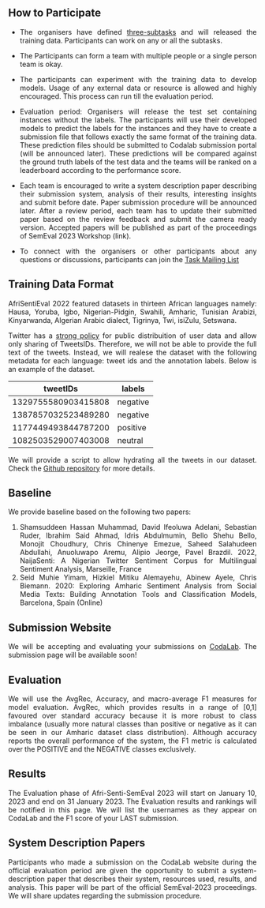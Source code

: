 ## **How to Participate**


- The organisers have defined [three-subtasks](https://afrisenti-semeval.github.io/#:~:text=Task%20A%3A%20Monolingual%20Sentiment%20Classification%3A%20Given,target%20languages%20is%20positive%2C%20negative%2C%20or%20neutral.) 
and will released the training data. Participants can work on any or all the subtasks.

- The Participants can form a team with multiple people or a single person team is okay.

- The participants can experiment with the training data to develop models. Usage of any external data or resource is allowed and highly encouraged. This process can run till the evaluation period.

- Evaluation period: Organisers will release the test set containing instances without the labels. The participants will use their developed models to predict the labels for the instances and they have to create a submission file that follows exactly the same format of the training data. These prediction files should be submitted to Codalab submission portal (will be announced later). These predictions will be compared against the ground truth labels of the test data and the teams will be ranked on a leaderboard according to the performance score.

- Each team is encouraged to write a system description paper describing their submission system, analysis of their results, interesting insights and submit before date. Paper submission procedure will be announced later. After a review period, each team has to update their submitted paper based on the review feedback and submit the camera ready version. Accepted papers will be published as part of the proceedings of SemEval 2023 Workshop (link).

- To connect with the organisers or other participants about any questions or discussions, participants can join the [Task Mailing List](afrisenti-semeval@googlegroups.com) 


## **Training Data Format**

AfriSentiEval 2022 featured datasets in thirteen African languages namely: Hausa, Yoruba, Igbo, Nigerian-Pidgin, Swahili, Amharic, Tunisian Arabizi, Kinyarwanda, Algerian Arabic dialect, Tigrinya, Twi, isiZulu, Setswana. 

Twitter has a [strong policy](https://developer.twitter.com/en/developer-terms/agreement-and-policy) for public distribuition of user data and allow only sharing of TweetsIDs. Therefore, we will not be able to provide the full text of the tweets. Instead, we will realese the dataset with the following metadata for each language: tweet ids and the annotation labels. Below is an example of the dataset.

 tweetIDs | labels | 
--- | --- |
 1329755580903415808 | negative |
 1387857032523489280 | negative | 
 1177449493844787200 | positive | 
 1082503529007403008 | neutral | 

We will provide a script to allow hydrating all the tweets in our dataset. Check the [Github repository](https://github.com/afrisenti-semeval/afrisent-semeval-dataset) for more details.

## **Baseline**

We provide baseline based on the following two papers: 

 1. Shamsuddeen Hassan Muhammad, David Ifeoluwa Adelani, Sebastian Ruder, Ibrahim Said Ahmad, Idris Abdulmumin, Bello Shehu Bello, Monojit Choudhury, Chris Chinenye Emezue, Saheed Salahudeen Abdullahi, Anuoluwapo Aremu, Alipio Jeorge, Pavel Brazdil. 2022, NaijaSenti: A Nigerian Twitter Sentiment Corpus for Multilingual Sentiment Analysis, Marseille, France
 2. Seid Muhie Yimam, Hizkiel Mitiku Alemayehu, Abinew Ayele, Chris Biemann. 2020: Exploring Amharic Sentiment Analysis from Social Media Texts: Building Annotation Tools and Classification Models, Barcelona, Spain (Online)

## **Submission Website**

We will be accepting and evaluating your submissions on [CodaLab](https://codalab.lisn.upsaclay.fr). The submission page will be available soon!


## **Evaluation**

We will use the AvgRec, Accuracy, and macro-average F1 measures for model evaluation. AvgRec, which provides results in a range of [0,1] favoured over standard accuracy because it is more robust to class imbalance (usually more natural classes than positive or negative as it can be seen in our Amharic dataset class distribution). Although accuracy reports the overall performance of the system, the F1 metric is calculated over the POSITIVE and the NEGATIVE classes exclusively.


## **Results**

The Evaluation phase of Afri-Senti-SemEval 2023 will start on January 10, 2023 and end on 31 January 2023. The Evaluation results and rankings will be notified in this page. We will list the usernames as they appear on CodaLab and the F1 score of your LAST submission. 


## **System Description Papers**

Participants who made a submission on the CodaLab website during the official evaluation period are given the opportunity to submit a system-description paper that describes their system, resources used, results, and analysis. This paper will be part of the official SemEval-2023 proceedings. We will share updates regarding the submission procedure.

<style>
body {
text-align: justify}
</style>


